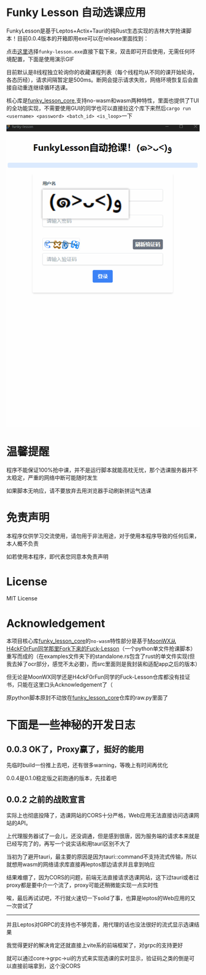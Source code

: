 # Funky Lesson 自动选课应用

FunkyLesson是基于Leptos+Actix+Tauri的纯Rust生态实现的吉林大学抢课脚本！目前0.0.4版本的开箱即用exe可以在release里面找到：

点击[这里](https://github.com/ZoneHerobrine/funky-lesson/releases/tag/release)选择`funky-lesson.exe`直接下载下来，双击即可开启使用，无需任何环境配置，下面是使用演示GIF

目前默认是8线程独立轮询你的收藏课程列表（每个线程均从不同的课开始轮询，各态历经），请求间隔暂定是500ms。断网会提示请求失败，网络环境恢复后会直接自动重连继续循环选课。

核心库是[funky_lesson_core](https://github.com/ZoneHerobrine/funky_lesson_core),支持no-wasm和wasm两种特性，里面也提供了TUI的全功能实现，不需要使用GUI的同学也可以直接拉这个库下来然后`cargo run <username> <password> <batch_id> <is_loop>`一下

![funky-lesson的桌面端GIF演示，没显示的话检查一下网络环境或者用电脑浏览器打开](./funky-lesson.gif)


# 温馨提醒

程序不能保证100%抢中课，并不是运行脚本就能高枕无忧，那个选课服务器并不太稳定，严重的网络中断可能随时发生

如果脚本无响应，请不要放弃去用浏览器手动刷新拼运气选课

# 免责声明

本程序仅供学习交流使用，请勿用于非法用途，对于使用本程序导致的任何后果，本人概不负责

如若使用本程序，即代表您同意本免责声明

# License

MIT License

# Acknowledgement

本项目核心库[funky_lesson_core](https://github.com/ZoneHerobrine/funky_lesson_core)的`no-wasm`特性部分是基于[MoonWX从H4ckF0rFun同学那里Fork下来的Fuck-Lesson](https://github.com/MoonWX/Fuck-Lesson)（一个python单文件抢课脚本）重写而成的（在examples文件夹下的standalone.rs包含了rust的单文件实现(但我去掉了ocr部分，感觉不太必要)，而src里面则是我封装和适配app之后的版本）

但无论是MoonWX同学还是H4ckF0rFun同学的Fuck-Lesson仓库都没有挂证书，只能在这里口头Acknowledgement了（

原python脚本原封不动放在[funky_lesson_core](https://github.com/ZoneHerobrine/funky_lesson_core)仓库的raw.py里面了


# 下面是一些神秘的开发日志

## 0.0.3 OK了，Proxy赢了，挺好的能用

先临时build一份推上去吧，还有很多warning，等晚上有时间再优化

0.0.4是0.1.0稳定版之前跑通的版本，先挂着吧

## 0.0.2 之前的战败宣言
实际上也彻底投降了，选课网站的CORS十分严格，Web应用无法直接访问选课网站的API。

上代理服务器试了一会儿，还没调通，但是感到很唐，因为服务端的请求本来就是已经写完了的，再写一个说实话和用tauri区别不大了

当初为了避开tauri，最主要的原因是因为tauri::command不支持流式传输，所以就想用wasm的网络请求库直接再leptos那边请求并且拿到响应

结果难绷了，因为CORS的问题，前端无法直接请求选课网站，这下过tauri或者过proxy都是要中介一个流了，proxy可能还稍微能实现一点实时性

唉，最后再试试吧，不行就火速切一下solid了事，也算是leptos的Web应用的又一次尝试了

---
并且Leptos对GRPC的支持也不够完善，用代理的话也没法很好的流式显示选课结果

我觉得更好的解决肯定还就直接上vite系的前端框架了，对grpc的支持更好

就可以通过core->grpc->ui的方式来实现选课的实时显示，验证码之类的倒是可以直接前端拿到，这个没CORS